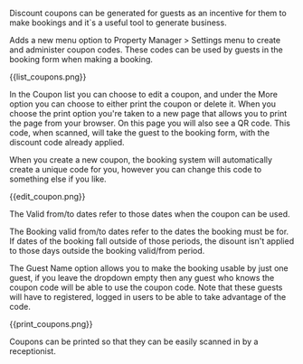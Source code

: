 Discount coupons can be generated for guests as an incentive for them to make bookings and it`s a useful tool to generate business.

Adds a new menu option to Property Manager > Settings menu to create and administer coupon codes. These codes can be used by guests in the booking form when making a booking.

{{list_coupons.png}}

In the Coupon list you can choose to edit a coupon, and under the More option you can choose to either print the coupon or delete it. When you choose the print option you're taken to a new page that allows you to print the page from your browser. On this page you will also see a QR code. This code, when scanned, will take the guest to the booking form, with the discount code already applied.

When you create a new coupon, the booking system will automatically create a unique code for you, however you can change this code to something else if you like.

{{edit_coupon.png}}

The Valid from/to dates refer to those dates when the coupon can be used.

The Booking valid from/to dates refer to the dates the booking must be for. If dates of the booking fall outside of those periods, the disount isn't applied to those days outside the booking valid/from period.

The Guest Name option allows you to make the booking usable by just one guest, if you leave the dropdown empty then any guest who knows the coupon code will be able to use the coupon code. Note that these guests will have to registered, logged in users to be able to take advantage of the code.

{{print_coupons.png}}

Coupons can be printed so that they can be easily scanned in by a receptionist.
